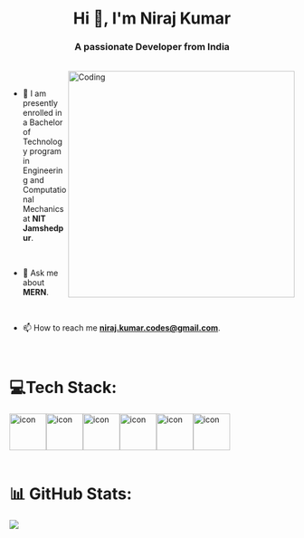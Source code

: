<h1 align="center">Hi 👋, I'm Niraj Kumar</h1>

<h3 align="center">A passionate Developer from India</h3>

<br>

<img align="right" alt="Coding" width="400" src="https://i.giphy.com/media/v1.Y2lkPTc5MGI3NjExMDU0OHg0c2VsdmlzamI2eGk4Y3hiaWExcTdydzA3ajI1a2gzaWR6ZiZlcD12MV9pbnRlcm5hbF9naWZfYnlfaWQmY3Q9Zw/f3iwJFOVOwuy7K6FFw/giphy.gif">

<br>

- 🔭 I am presently enrolled in a Bachelor of Technology program in Engineering and Computational Mechanics at **NIT Jamshedpur**.

<br>

- 💬 Ask me about **MERN**.

<br>

- 📫 How to reach me **niraj.kumar.codes@gmail.com**.

<br>  

# 💻Tech Stack:
<div style="display: flex; align-items: flex-start;><img src="https://techstack-generator.vercel.app/js-icon.svg" alt="icon" width="65" height="65" margin="20"/><img src="https://techstack-generator.vercel.app/cpp-icon.svg" alt="icon" width="65" height="65" margin="20"/><img src="https://techstack-generator.vercel.app/react-icon.svg" alt="icon" width="65" height="65" margin="20"/><img src="https://techstack-generator.vercel.app/redux-icon.svg" alt="icon" width="65" height="65" /><img src="https://techstack-generator.vercel.app/restapi-icon.svg" alt="icon" width="65" height="65" /><img src="https://techstack-generator.vercel.app/mysql-icon.svg" alt="icon" width="65" height="65" /><img src="https://cdn4.iconfinder.com/data/icons/logos-3/454/nodejs-new-pantone-white-512.png" alt="icon" width="65" height="65" /></div>
<div style="display:flex; align-items: flex-start; gap="50"></div>

<br>

# 📊 GitHub Stats:
![](https://github-readme-streak-stats.herokuapp.com/?user=Niraj-Kr-29&theme=dark&hide_border=false)<br/>


